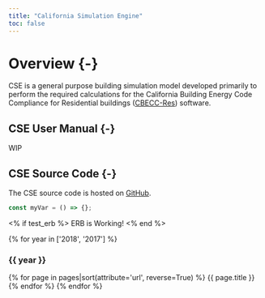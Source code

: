 ```yaml
---
title: "California Simulation Engine"
toc: false
---
```


# Overview {-}

CSE is a general purpose building simulation model developed primarily to perform the required calculations for the California Building Energy Code Compliance for Residential buildings ([CBECC-Res](http://www.bwilcox.com/BEES/BEES.html)) software.

## CSE User Manual {-}

WIP

## CSE Source Code {-}

The CSE source code is hosted on [GitHub](https://github.com/cse-sim/cse).

```javascript
const myVar = () => {};
```

<% if test_erb %>
ERB is Working!
<% end %>

{% for year in ['2018', '2017'] %}

  <h3>{{ year }}</h3>
  {% for page in pages|sort(attribute='url', reverse=True) %}
    {{ page.title }}
    <br />
  {% endfor %}
{% endfor %}
